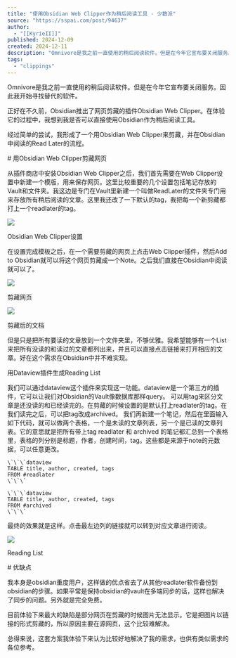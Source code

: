 ```yaml
---
title: "使用Obsidian Web Clipper作为稍后阅读工具 - 少数派"
source: "https://sspai.com/post/94637"
author:
  - "[[KyrieII]]"
published: 2024-12-09
created: 2024-12-11
description: "Omnivore是我之前一直使用的稍后阅读软件。但是在今年它宣布要关闭服务。因此我开始寻找替代的软件。正好在不久前，Obsidian推出了网页剪藏的插件ObsidianWebClipper。在体验它的 ..."
tags:
  - "clippings"
---
```

Omnivore是我之前一直使用的稍后阅读软件。但是在今年它宣布要关闭服务。因此我开始寻找替代的软件。

正好在不久前，Obsidian推出了网页剪藏的插件Obsidian Web Clipper。在体验它的过程中，我想到我是否可以直接使用Obsidian作为稍后阅读工具。

经过简单的尝试，我形成了一个用Obsidian Web Clipper来剪藏，并在Obsidian中阅读的Read Later的流程。

\# 用Obsidian Web Clipper剪藏网页

从插件商店中安装Obsidian Web Clipper之后，我们首先需要在Web Clipper设置中新建一个模版，用来保存网页。这里比较重要的几个设置包括笔记存放的Vault和文件夹。我这边是专门在Vault里新建一个叫做ReadLater的文件夹专门用来存放所有稍后阅读的文章。这里我还改了一下默认的tag，我把每一个新剪藏都打上一个readlater的tag。

![](https://cdnfile.sspai.com/2024/12/08/ee07b13f262f9e62fed9ba3d63130c38.png?imageView2/2/format/webp)

Obsidian Web Clipper设置

在设置完成模板之后，在一个需要剪藏的网页上点击Web Clipper插件，然后Add to Obsidian就可以将这个网页剪藏成一个Note。之后我们直接在Obsidian中阅读就可以了。

![](https://cdnfile.sspai.com/2024/12/08/aebc5b89568d569edb55b7587794b856.png?imageView2/2/format/webp)

剪藏网页

![](https://cdnfile.sspai.com/2024/12/08/4ed74420a99b02f4774deb21c79ff7d8.png?imageView2/2/format/webp)

剪藏后的文档

但是只是把所有要读的文章放到一个文件夹里，不够优雅。我希望能够有一个List来把所有没读的和读过的文章都列出来，并且可以直接点击链接来打开相应的文章。好在这个需求在Obsidian中并不难实现。

用Dataview插件生成Reading List

我们可以通过dataview这个插件来实现这一功能。dataview是一个第三方的插件，它可以让我们对Obsidian的Vault像数据库那样query。
可以用tag来区分文章是还没读的和已经读完的。在剪藏的时候设置的是默认打上readlater的tag。在我们读完之后，可以把tag改成archived。
我们再新建一个笔记，然后在里面输入如下代码，就可以做两个表格，一个是未读的文章列表，另一个是已读的文章列表。它的意思就是把所有带上tag readlater 和 archived 的笔记都汇总到一个表格里，表格的列分别是标题，作者，创建时间，tag。这些都是来源于note的元数据，可以任意更改。

```null
\`\`\`dataview
TABLE title, author, created, tags
FROM #readlater 
\`\`\`

\`\`\`dataview
TABLE title, author, created, tags
FROM #archived 
\`\`\`
```

最终的效果就是这样。点击最左边列的链接就可以转到对应文章进行阅读。

![](https://cdnfile.sspai.com/2024/12/08/16d38dd33456797cb88c11292851ba0b.png?imageView2/2/format/webp)

Reading List

\# 优缺点

我本身是obsidian重度用户，这样做的优点省去了从其他readlater软件备份到obsidian的步骤。如果平常是保持obsidian的vault在多端同步的话，这样也解决了同步的问题。另外就是完全免费。

目前体验下来最大的缺陷是部分网页在剪藏的时候图片无法显示。它是把图片以链接的形式剪藏的，所以原因主要在源网页，这个比较难解决。

总得来说，这套方案我体验下来认为比较好地解决了我的需求，也供有类似需求的各位参考。

